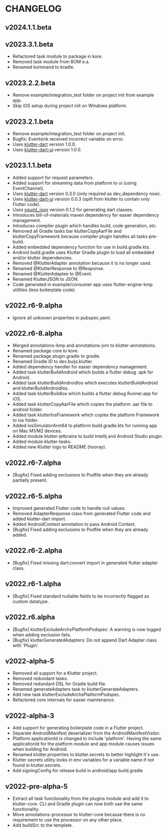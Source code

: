 # CHANGELOG

## v2024.1.1.beta

## v2023.3.1.beta
- Refactored task module to package in kore.
- Removed task module from BOM e.a.
- Renamed kommand to kradle.

## v2023.2.2.beta
- Remove example/integration_test folder on project init from example app.
- Skip iOS setup during project init on Windows platform.

## v2023.2.1.beta
- Remove example/integration_test folder on project init.
- Bugfix: Eventsink received incorrect variable on error.
- Uses [klutter-dart](https://pub.dev/packages/klutter) version 1.0.0.
- Uses [klutter-dart-ui](https://pub.dev/packages/klutter_ui) version 1.0.0.

## v2023.1.1.beta
- Added support for request parameters.
- Added support for streaming data from platform to ui (using EventChannel).
- Uses [klutter-dart](https://pub.dev/packages/klutter) version 0.3.0 (only required as dev_dependency now).
- Uses [klutter-dart-ui](https://pub.dev/packages/klutter_ui) version 0.0.3 (split from klutter to contain only Flutter code).
- Uses [squint_json](https://pub.dev/packages/squint_json) version 0.1.2 for generating dart classes.
- Introduces bill-of-materials maven dependency for easier dependency management.
- Introduces compiler plugin which handles build, code generation, etc.
- Removed all Gradle tasks bar klutterCopyAarFile and klutterCopyFramework because compiler plugin handles all tasks pre-build.
- Added embedded dependency function for use in build.gradle.kts.
- Android build.gradle uses Klutter Gradle plugin to load all embedded and/or klutter dependencies.
- Removed @KlutterAdapter annotation because it is no longer used.
- Renamed @KlutterResponse to @Response.
- Renamed @KlutterAdaptee to @Event.
- Renamed KlutterJSON to JSON.
- Code generated in example/consumer app uses flutter-engine-kmp utilities (less boilerplate code).

## v2022.r6-9.alpha
- Ignore all unknown properties in pubspec.yaml.

## v2022.r6-8.alpha
- Merged annotations-kmp and annotations-jvm to klutter-annotations.
- Renamed package core to kore.
- Renamed package plugin.gradle to gradle.
- Renamed Gradle ID to dev.buijs.klutter.
- Added dependency handler for easier dependency management.
- Added task klutterBuildAndroid which builds a flutter debug .apk for Android.
- Added task klutterBuildAndroidIos which executes klutterBuildAndroid and klutterBuildAndroidIos.
- Added task klutterBuildIos which builds a flutter debug Runner.app for iOS.
- Added task klutterCopyAarFile which copies the platform .aar file to android folder.
- Added task klutterIosFramework which copies the platform Framework to ios folder.
- Added iosSimulatorArm64 to platform build.gradle.kts for running app on Mac M1/M2 devices.
- Added module klutter-jetbrains to build Intellij and Android Studio plugin.
- Added module klutter-tasks.
- Added new Klutter logo to README (hooray).

## v2022.r6-7.alpha
- [Bugfix] Fixed adding exclusions to Podfile when they are already partially present.

## v2022.r6-5.alpha
- Improved generated Flutter code to handle null values.
- Removed AdapterResponse class from generated Flutter code and added klutter-dart import.
- Added AndroidContext annotation to pass Android Context.
- [Bugfix] Fixed adding exclusions to Podfile when they are already added.

## v2022.r6-2.alpha
- [Bugfix] Fixed missing dart:convert import in generated flutter adapter class.

## v2022.r6-1.alpha
- [Bugfix] Fixed standard nullable fields to be incorrectly flagged as custom datatype.

## v2022.r6.alpha
- [Bugfix] klutterExcludeArchsPlatformPodspec: A warning is now logged when adding exclusion fails.
- [Bugfix] klutterGeneratedAdapters: Do not append Dart Adapter class with 'Plugin'.

## v2022-alpha-5
- Removed all support for a Klutter project.
- Removed redundant tasks.
- Removed redundant DSL for Gradle build file.
- Renamed generateAdapters task to klutterGenerateAdapters.
- Add new task klutterExcludeArchsPlatformPodspec.
- Refactored core internals for easier maintenance.

## v2022-alpha-3
- Add support for generating boilerplate code in a Flutter project.
- Separate AndroidManifest deserializer from the AndroidManifestVisitor.
- Platform applicationId is changed to include 'platform'. Having the same applicationId for the platform module 
and app module causes issues when building for Android.
- Renamed klutter.properties to klutter.secrets to better highlight it's use.
- Klutter secrets utility looks in env variables for a variable name if not found in klutter.secrets.
- Add signingConfig for release build in android/app build.gradle

## v2022-pre-alpha-5
- Extract all task functionality from the plugins module and add it to klutter-core. CLI and Gradle plugin can now both use the same functionality.
- Move annotations-processor to klutter-core because there is no requirement to use the processor on any other place.
- Add buildSrc to the template.
